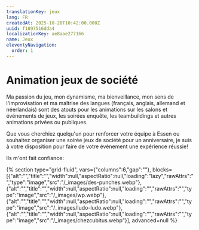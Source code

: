 ```yaml
---
translationKey: jeux
lang: FR
createdAt: 2025-10-28T10:42:00.000Z
uuid: f1897516dda4
localizationKey: ae8aae277166
name: Jeux
eleventyNavigation:
  order: 1
---
```

# Animation jeux de société

Ma passion du jeu, mon dynamisme, ma bienveillance, mon sens de l'improvisation et ma maîtrise des langues (français, anglais, allemand et néerlandais) sont des atouts pour les animations sur les salons et événements de jeux, les soirées enquête, les teambuildings et autres animations privées ou publiques.

Que vous cherchiez quelqu'un pour renforcer votre équipe à Essen ou souhaitez organiser une soirée jeux de société pour un anniversaire, je suis à votre disposition pour faire de votre événement une expérience réussie!

Ils m'ont fait confiance:

{% section type="grid-fluid", vars={"columns":6,"gap":""}, blocks=[{"alt":"","title":"","width":null,"aspectRatio":null,"loading":"lazy","rawAttrs":"","type":"image","src":"/_images/des-punches.webp"},{"alt":"","title":"","width":null,"aspectRatio":null,"loading":"","rawAttrs":"","type":"image","src":"/_images/wp.webp"},{"alt":"","title":"","width":null,"aspectRatio":null,"loading":"","rawAttrs":"","type":"image","src":"/_images/ludo-ludo.webp"},{"alt":"","title":"","width":null,"aspectRatio":null,"loading":"","rawAttrs":"","type":"image","src":"/_images/chezcubitus.webp"}], advanced=null %}
